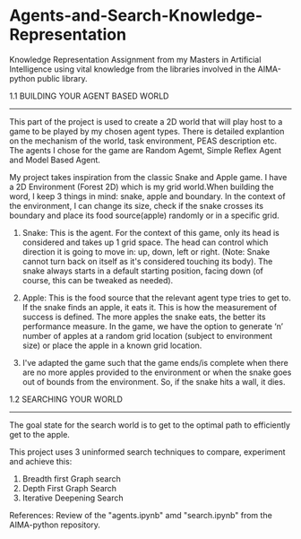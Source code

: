 # Agents-and-Search-Knowledge-Representation
Knowledge Representation Assignment from my Masters in Artificial Intelligence using vital knowledge from the libraries involved in the AIMA-python public library. 

1.1 BUILDING YOUR AGENT BASED WORLD
____________________________________

This part of the project is used to create a 2D world that will play host to a game to be played by my chosen agent types. There is detailed explantion on the mechanism of the world, task environment, PEAS description etc. The agents I chose for the game are Random Agemt, Simple Reflex Agent and Model Based Agent. 

My project takes inspiration from the classic Snake and Apple game. I have a 2D Environment (Forest 2D) which is my grid world.When building the word, I keep 3 things in mind: snake, apple and boundary. In the context of the environment, I can change its size, check if the snake crosses its boundary and place its food source(apple) randomly or in a specific grid.
 1. Snake: This is the agent. For the context of this game, only its head is considered and takes up 1 grid space. The head can control which direction it is going to move in: up, down, left or right. (Note: Snake cannot turn back on itself as it's considered touching its body). The snake always starts in a default starting position, facing down (of course, this
 can be tweaked as needed).

 2. Apple: This is the food source that the relevant agent type tries to get to. If the snake finds an apple, it eats it. This is how the measurement of success is defined. The more apples the snake eats, the better its performance measure. In the game, we have the option to generate ‘n’ number of apples at a random grid location (subject to environment size) or place the apple in a known grid location.
  
 3. I've adapted the game such that the game ends/is complete when there are no more apples provided to the environment or when the snake goes out of bounds from the environment. So, if the snake hits a wall, it dies.

1.2 SEARCHING YOUR WORLD
_________________________

The goal state for the search world is to get to the optimal path to efficiently get to the apple. 

 This project uses 3 uninformed search techniques to compare, experiment and achieve this:
 1. Breadth first Graph search
 2. Depth First Graph Search
 3. Iterative Deepening Search

References: Review of the "agents.ipynb" amd "search.ipynb" from the AIMA-python repository. 
